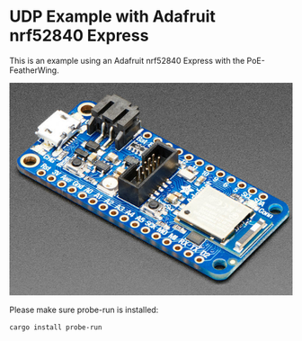 # UDP Example with Adafruit nrf52840 Express

This is an example using an Adafruit nrf52840 Express with the PoE-FeatherWing.

![PoE FeatherWing](adafruit-nrf52840-express.jpg?raw=true)

Please make sure probe-run is installed:

```bash
cargo install probe-run
```
